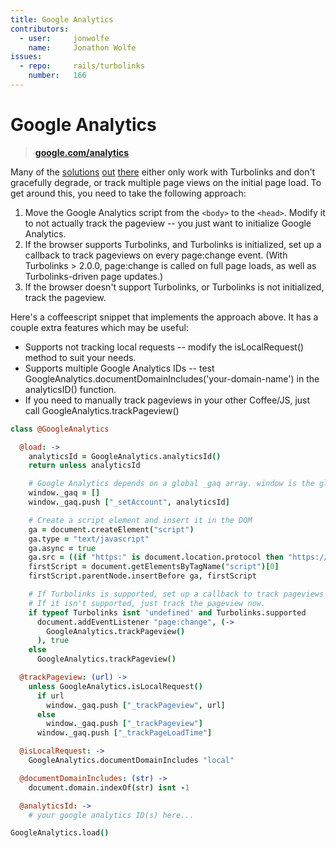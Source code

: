 ```yaml
---
title: Google Analytics
contributors:
  - user:     jonwolfe
    name:     Jonathon Wolfe
issues:
  - repo:     rails/turbolinks
    number:   166
---
```


# Google Analytics

> **[google.com/analytics](http://www.google.com/analytics/)**

Many of the [solutions](https://github.com/shukydvir/google-analytics-turbolinks) [out](http://railsapps.github.io/rails-google-analytics.html) [there](http://stackoverflow.com/questions/18945464/rails-4-turbolinks-with-google-analytics) either only work with Turbolinks and don't gracefully degrade, or track multiple page views on the initial page load. To get around this, you need to take the following approach:

1. Move the Google Analytics script from the `<body>` to the `<head>`. Modify it to not actually track the pageview -- you just want to initialize Google Analytics.
2. If the browser supports Turbolinks, and Turbolinks is initialized, set up a callback to track pageviews on every page:change event. (With Turbolinks > 2.0.0, page:change is called on full page loads, as well as Turbolinks-driven page updates.)
3. If the browser doesn't support Turbolinks, or Turbolinks is not initialized, track the pageview.

Here's a coffeescript snippet that implements the approach above. It has a couple extra features which may be useful:

* Supports not tracking local requests -- modify the isLocalRequest() method to suit your needs.
* Supports multiple Google Analytics IDs -- test GoogleAnalytics.documentDomainIncludes('your-domain-name') in the analyticsID() function.
* If you need to manually track pageviews in your other Coffee/JS, just call GoogleAnalytics.trackPageview()

```coffeescript
class @GoogleAnalytics

  @load: ->
    analyticsId = GoogleAnalytics.analyticsId()
    return unless analyticsId

    # Google Analytics depends on a global _gaq array. window is the global scope.
    window._gaq = []
    window._gaq.push ["_setAccount", analyticsId]

    # Create a script element and insert it in the DOM
    ga = document.createElement("script")
    ga.type = "text/javascript"
    ga.async = true
    ga.src = ((if "https:" is document.location.protocol then "https://ssl" else "http://www")) + ".google-analytics.com/ga.js"
    firstScript = document.getElementsByTagName("script")[0]
    firstScript.parentNode.insertBefore ga, firstScript

    # If Turbolinks is supported, set up a callback to track pageviews on page:change.
    # If it isn't supported, just track the pageview now.
    if typeof Turbolinks isnt 'undefined' and Turbolinks.supported
      document.addEventListener "page:change", (->
        GoogleAnalytics.trackPageview()
      ), true
    else
      GoogleAnalytics.trackPageview()

  @trackPageview: (url) ->
    unless GoogleAnalytics.isLocalRequest()
      if url
        window._gaq.push ["_trackPageview", url]
      else
        window._gaq.push ["_trackPageview"]
      window._gaq.push ["_trackPageLoadTime"]

  @isLocalRequest: ->
    GoogleAnalytics.documentDomainIncludes "local"

  @documentDomainIncludes: (str) ->
    document.domain.indexOf(str) isnt -1

  @analyticsId: ->
    # your google analytics ID(s) here...

GoogleAnalytics.load()
```
